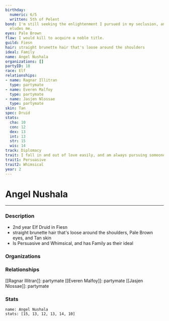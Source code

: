 ```yaml
---
birthday:
  numeric: 6/5
  written: 5th of Pelent
bond: I'm still seeking the enlightenment I pursued in my seclusion, and it still
  eludes me.
eyes: Pale Brown
flaw: I would kill to acquire a noble title.
guild: Fiesn
hair: straight brunette hair that's loose around the shoulders
ideal: Family
name: Angel Nushala
organizations: []
partyID: 18
race: Elf
relationships:
- name: Ragnar Illitran
  type: partymate
- name: Everen Malfoy
  type: partymate
- name: Jasjen Nlossae
  type: partymate
skin: Tan
spec: Druid
stats:
  cha: 10
  con: 12
  dex: 13
  int: 13
  str: 15
  wis: 14
track: Diplomacy
trait: I fall in and out of love easily, and am always pursuing someone.
trait1: Persuasive
trait2: Whimsical
year: 2
---
```

# Angel Nushala
---
### Description
- 2nd year Elf Druid in Fiesn
- straight brunette hair that's loose around the shoulders, Pale Brown eyes, and Tan skin
- Is Persuasive and Whimsical, and has Family as their ideal

### Organizations
### Relationships
[[Ragnar Illitran]]: partymate
[[Everen Malfoy]]: partymate
[[Jasjen Nlossae]]: partymate
### Stats
```statblock
name: Angel Nushala
stats: [15, 13, 12, 13, 14, 10]
```